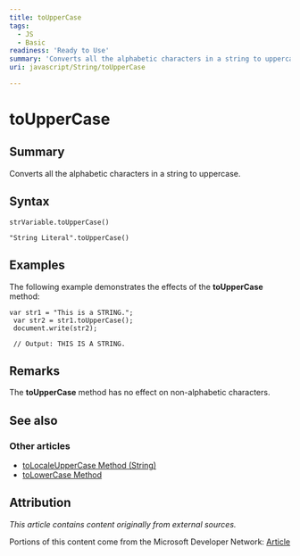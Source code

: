 ```yaml
---
title: toUpperCase
tags:
  - JS
  - Basic
readiness: 'Ready to Use'
summary: 'Converts all the alphabetic characters in a string to uppercase.'
uri: javascript/String/toUpperCase

---
```

# toUpperCase

## Summary

Converts all the alphabetic characters in a string to uppercase.

## Syntax

    strVariable.toUpperCase()

    "String Literal".toUpperCase()

## Examples

The following example demonstrates the effects of the **toUpperCase** method:

``` {.js}
var str1 = "This is a STRING.";
 var str2 = str1.toUpperCase();
 document.write(str2);

 // Output: THIS IS A STRING.
```

## Remarks

The **toUpperCase** method has no effect on non-alphabetic characters.

## See also

### Other articles

-   [toLocaleUpperCase Method (String)](/javascript/String/toLocaleUpperCase)
-   [toLowerCase Method](/javascript/String/toLowerCase)

## Attribution

*This article contains content originally from external sources.*

Portions of this content come from the Microsoft Developer Network: [Article](http://msdn.microsoft.com/en-us/library/ie/kk06d70k(v=vs.94).aspx)

